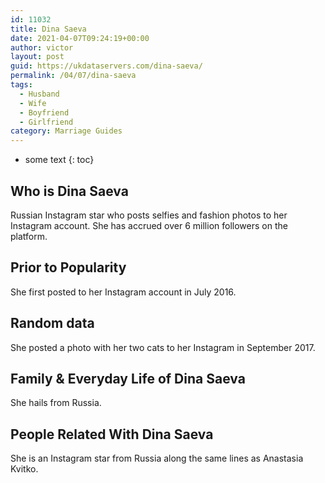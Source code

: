 ```yaml
---
id: 11032
title: Dina Saeva
date: 2021-04-07T09:24:19+00:00
author: victor
layout: post
guid: https://ukdataservers.com/dina-saeva/
permalink: /04/07/dina-saeva
tags:
  - Husband
  - Wife
  - Boyfriend
  - Girlfriend
category: Marriage Guides
---
```


* some text
{: toc}


## Who is Dina Saeva



Russian Instagram star who posts selfies and fashion photos to her Instagram account. She has accrued over 6 million followers on the platform. 

                
                
                
## Prior to Popularity



She first posted to her Instagram account in July 2016. 

                
                
                
## Random data



She posted a photo with her two cats to her Instagram in September 2017. 

                
                
                
## Family & Everyday Life of Dina Saeva



She hails from Russia. 

                
                
                
## People Related With Dina Saeva



She is an Instagram star from Russia along the same lines as Anastasia Kvitko. 

                
              
            
          
          
          